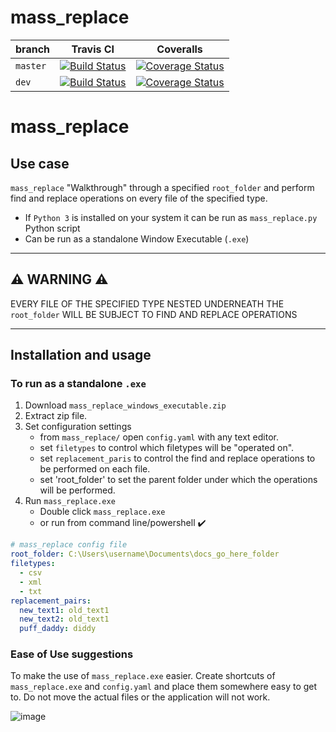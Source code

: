 # mass_replace

branch|Travis CI|Coveralls
------|------------|--------
`master`|[![Build Status](https://travis-ci.org/Kilo59/mass_replace.svg?branch=master)](https://travis-ci.org/Kilo59/mass_replace)|[![Coverage Status](https://coveralls.io/repos/github/Kilo59/mass_replace/badge.svg?branch=master)](https://coveralls.io/github/Kilo59/mass_replace?branch=master)
`dev`|[![Build Status](https://travis-ci.org/Kilo59/mass_replace.svg?branch=dev)](https://travis-ci.org/Kilo59/mass_replace)|[![Coverage Status](https://coveralls.io/repos/github/Kilo59/mass_replace/badge.svg?branch=dev)](https://coveralls.io/github/Kilo59/mass_replace?branch=dev)

# mass_replace

## Use case

`mass_replace` "Walkthrough" through a specified `root_folder` and perform find and replace operations on every file of the specified type.

* If `Python 3` is installed on your system it can be run as `mass_replace.py` Python script
* Can be run as a standalone Window Executable (`.exe`) 

--------------------------------------------

## ⚠️ **WARNING** ⚠️ 
EVERY FILE OF THE SPECIFIED TYPE NESTED UNDERNEATH THE `root_folder` WILL BE SUBJECT TO FIND AND REPLACE OPERATIONS

------------------------------------------------

## Installation and usage

### To run as a standalone `.exe`

1. Download `mass_replace_windows_executable.zip`
2. Extract zip file.
3. Set configuration settings
    - from `mass_replace/` open `config.yaml` with any text editor.
    - set `filetypes` to control which filetypes will be "operated on".
    - set `replacement_paris` to control the find and replace operations to be performed on each file.
    - set 'root_folder' to set the parent folder under which the operations will be performed.
4. Run `mass_replace.exe`
     - Double click `mass_replace.exe`
     - or run from command line/powershell ✔️ 

```yaml
# mass_replace config file
root_folder: C:\Users\username\Documents\docs_go_here_folder
filetypes:
  - csv
  - xml
  - txt
replacement_pairs:
  new_text1: old_text1
  new_text2: old_text1
  puff_daddy: diddy
```

### Ease of Use suggestions

To make the use of `mass_replace.exe` easier.
Create shortcuts of `mass_replace.exe` and `config.yaml` and place them somewhere easy to get to.
Do not move the actual files or the application will not work.

![image](https://user-images.githubusercontent.com/13108583/39159212-5f284ca0-4732-11e8-8014-dbedd0f349c0.png)

